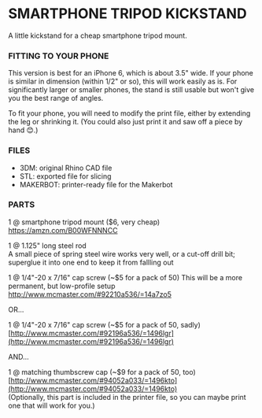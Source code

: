 
SMARTPHONE TRIPOD KICKSTAND
====

A little kickstand for a cheap smartphone tripod mount.

### FITTING TO YOUR PHONE

This version is best for an iPhone 6, which is about 3.5" wide. If your phone is similar in dimension (within 1/2" or so), this will work easily as is. For significantly larger or smaller phones, the stand is still usable but won't give you the best range of angles.

To fit your phone, you will need to modify the print file, either by extending the leg or shrinking it. (You could also just print it and saw off a piece by hand 😊.)

### FILES

* 3DM: original Rhino CAD file  
* STL: exported file for slicing  
* MAKERBOT: printer-ready file for the Makerbot

### PARTS

1 @ smartphone tripod mount ($6, very cheap)  
https://amzn.com/B00WFNNNCC

1 @ 1.125" long steel rod  
A small piece of spring steel wire works very well, or a cut-off drill bit; superglue it into one end to keep it from fallling out

1 @ 1/4"-20 x 7/16" cap screw (~$5 for a pack of 50)
This will be a more permanent, but low-profile setup
http://www.mcmaster.com/#92210a536/=14a7zo5

OR...

1 @ 1/4"-20 x 7/16" cap screw (~$5 for a pack of 50, sadly)  
[http://www.mcmaster.com/#92196a536/=1496lgr](http://www.mcmaster.com/#92196a536/=1496lgr)

AND...

1 @ matching thumbscrew cap (~$9 for a pack of 50, too)  
[http://www.mcmaster.com/#94052a033/=1496kto](http://www.mcmaster.com/#94052a033/=1496kto)  
(Optionally, this part is included in the printer file, so you can maybe print one that will work for you.)
